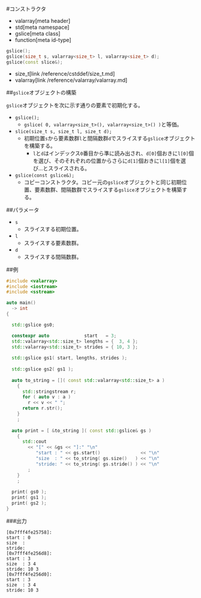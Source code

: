 #コンストラクタ
* valarray[meta header]
* std[meta namespace]
* gslice[meta class]
* function[meta id-type]

```cpp
gslice();
gslice(size_t s, valarray<size_t> l, valarray<size_t> d);
gslice(const slice&);
```
* size_t[link /reference/cstddef/size_t.md]
* valarray[link /reference/valarray/valarray.md]

##`gslice`オブジェクトの構築

`gslice`オブジェクトを次に示す通りの要素で初期化する。

- `gslice();`
    - `gslice( 0, valarray<size_t>(), valarray<size_t>() )`と等価。
- `slice(size_t s, size_t l, size_t d);`
    - 初期位置`s`から要素数群`l`と間隔数群`d`でスライスする`gslice`オブジェクトを構築する。
        - `l`と`d`はインデックス`0`番目から準に読み出され、`d[0]`個おきに`l[0]`個を選び、そのそれぞれの位置からさらに`d[1]`個おきに`l[1]`個を選び…とスライスされる。
- `gslice(const gslice&);`
    - コピーコンストラクタ。コピー元の`gslice`オブジェクトと同じ初期位置、要素数群、間隔数群でスライスする`gslice`オブジェクトを構築する。


##パラメータ
- `s`
    - スライスする初期位置。
- `l`
    - スライスする要素数群。
- `d`
    - スライスする間隔数群。


##例
```cpp
#include <valarray>
#include <iostream>
#include <sstream>

auto main()
  -> int
{

  std::gslice gs0;

  constexpr auto             start   = 3;
  std::valarray<std::size_t> lengths = {  3, 4 };
  std::valarray<std::size_t> strides = { 10, 3 };
  
  std::gslice gs1( start, lengths, strides );
  
  std::gslice gs2( gs1 );
  
  auto to_string = []( const std::valarray<std::size_t> a )
    {
      std::stringstream r;
      for ( auto v : a )
        r << v << " ";
      return r.str();
    }
    ;
  
  auto print = [ &to_string ]( const std::gslice& gs )
    {
      std::cout
        << "[" << &gs << "]:" "\n"
           "start : " << gs.start()               << "\n"
           "size  : " << to_string( gs.size()   ) << "\n"
           "stride: " << to_string( gs.stride() ) << "\n"
        ;
    }
    ;
  
  print( gs0 );
  print( gs1 );
  print( gs2 );
}
```

###出力
```
[0x7fff4fe25758]:
start : 0
size  : 
stride: 
[0x7fff4fe256d8]:
start : 3
size  : 3 4 
stride: 10 3 
[0x7fff4fe256d0]:
start : 3
size  : 3 4 
stride: 10 3 
```
